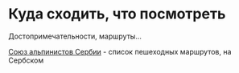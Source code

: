 # Куда сходить, что посмотреть

Достопримечательности, маршруты...

[Союз альпинистов Сербии](https://pss.rs/planinarski-objekti-i-tereni/tereni/?tip=planinarski-putevi) - список пешеходных маршрутов, на Сербском
